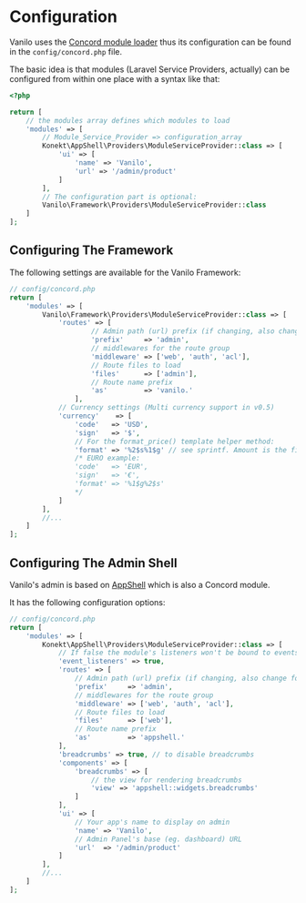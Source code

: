 # Configuration

Vanilo uses the
[Concord module loader](https://github.com/artkonekt/concord) thus its
configuration can be found in the `config/concord.php` file.

The basic idea is that modules (Laravel Service Providers, actually) can
be configured from within one place with a syntax like that:

```php
<?php

return [
    // the modules array defines which modules to load
    'modules' => [
        // Module_Service_Provider => configuration_array
        Konekt\AppShell\Providers\ModuleServiceProvider::class => [
            'ui' => [
                'name' => 'Vanilo',
                'url' => '/admin/product'
            ]
        ],
        // The configuration part is optional: 
        Vanilo\Framework\Providers\ModuleServiceProvider::class
    ]
];
```

## Configuring The Framework

The following settings are available for the Vanilo Framework:

```php
// config/concord.php
return [
    'modules' => [
        Vanilo\Framework\Providers\ModuleServiceProvider::class => [
            'routes' => [
                    // Admin path (url) prefix (if changing, also change for AppShell)
                    'prefix'     => 'admin', 
                    // middlewares for the route group
                    'middleware' => ['web', 'auth', 'acl'],
                    // Route files to load 
                    'files'      => ['admin'],
                    // Route name prefix
                    'as'         => 'vanilo.'
                ],
            // Currency settings (Multi currency support in v0.5)
            'currency'    => [
                'code'   => 'USD',
                'sign'   => '$',
                // For the format_price() template helper method:
                'format' => '%2$s%1$g' // see sprintf. Amount is the first argument, currency is the second
                /* EURO example:
                'code'   => 'EUR',
                'sign'   => '€',
                'format' => '%1$g%2$s'
                */
            ]            
        ],
        //...    
    ]
];
```

## Configuring The Admin Shell

Vanilo's admin is based on
[AppShell](https://github.com/artkonekt/appshell) which is also a
Concord module.

It has the following configuration options:

```php
// config/concord.php
return [
    'modules' => [
        Konekt\AppShell\Providers\ModuleServiceProvider::class => [
            // If false the module's listeners won't be bound to events
            'event_listeners' => true, 
            'routes' => [
                // Admin path (url) prefix (if changing, also change for Vanilo Framework)
                'prefix'     => 'admin', 
                // middlewares for the route group
                'middleware' => ['web', 'auth', 'acl'],
                // Route files to load 
                'files'      => ['web'],
                // Route name prefix
                'as'         => 'appshell.'
            ],
            'breadcrumbs' => true, // to disable breadcrumbs
            'components' => [
                'breadcrumbs' => [
                    // the view for rendering breadcrumbs
                    'view' => 'appshell::widgets.breadcrumbs'
                ]
            ],
            'ui' => [
                // Your app's name to display on admin
                'name' => 'Vanilo',
                // Admin Panel's base (eg. dashboard) URL
                'url'  => '/admin/product'
            ]
        ],
        //...
    ]
];
```
